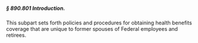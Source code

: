 ##### § 890.801 Introduction. #####

This subpart sets forth policies and procedures for obtaining health benefits coverage that are unique to former spouses of Federal employees and retirees.